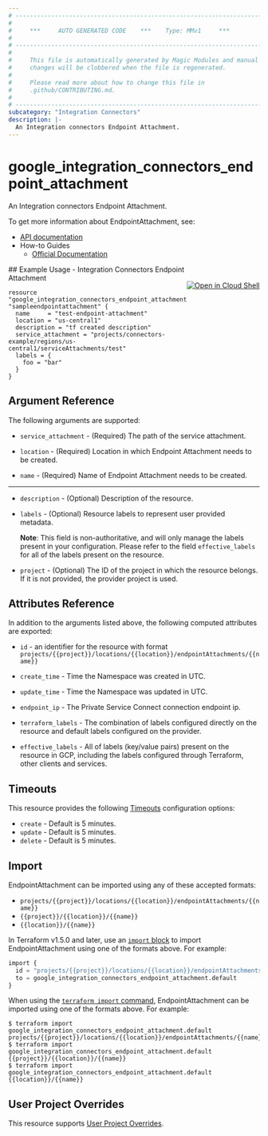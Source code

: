 ```yaml
---
# ----------------------------------------------------------------------------
#
#     ***     AUTO GENERATED CODE    ***    Type: MMv1     ***
#
# ----------------------------------------------------------------------------
#
#     This file is automatically generated by Magic Modules and manual
#     changes will be clobbered when the file is regenerated.
#
#     Please read more about how to change this file in
#     .github/CONTRIBUTING.md.
#
# ----------------------------------------------------------------------------
subcategory: "Integration Connectors"
description: |-
  An Integration connectors Endpoint Attachment.
---
```


# google_integration_connectors_endpoint_attachment

An Integration connectors Endpoint Attachment.


To get more information about EndpointAttachment, see:

* [API documentation](https://cloud.google.com/integration-connectors/docs/reference/rest/v1/projects.locations.endpointAttachments)
* How-to Guides
    * [Official Documentation](https://cloud.google.com/integration-connectors/docs/create-endpoint-attachment)

<div class = "oics-button" style="float: right; margin: 0 0 -15px">
  <a href="https://console.cloud.google.com/cloudshell/open?cloudshell_git_repo=https%3A%2F%2Fgithub.com%2Fterraform-google-modules%2Fdocs-examples.git&cloudshell_working_dir=integration_connectors_endpoint_attachment&cloudshell_image=gcr.io%2Fcloudshell-images%2Fcloudshell%3Alatest&open_in_editor=main.tf&cloudshell_print=.%2Fmotd&cloudshell_tutorial=.%2Ftutorial.md" target="_blank">
    <img alt="Open in Cloud Shell" src="//gstatic.com/cloudssh/images/open-btn.svg" style="max-height: 44px; margin: 32px auto; max-width: 100%;">
  </a>
</div>
## Example Usage - Integration Connectors Endpoint Attachment


```hcl
resource "google_integration_connectors_endpoint_attachment" "sampleendpointattachment" {
  name     = "test-endpoint-attachment"
  location = "us-central1"
  description = "tf created description"
  service_attachment = "projects/connectors-example/regions/us-central1/serviceAttachments/test"
  labels = {
    foo = "bar"
  }
}
```

## Argument Reference

The following arguments are supported:


* `service_attachment` -
  (Required)
  The path of the service attachment.

* `location` -
  (Required)
  Location in which Endpoint Attachment needs to be created.

* `name` -
  (Required)
  Name of Endpoint Attachment needs to be created.


- - -


* `description` -
  (Optional)
  Description of the resource.

* `labels` -
  (Optional)
  Resource labels to represent user provided metadata.

  **Note**: This field is non-authoritative, and will only manage the labels present in your configuration.
  Please refer to the field `effective_labels` for all of the labels present on the resource.

* `project` - (Optional) The ID of the project in which the resource belongs.
    If it is not provided, the provider project is used.


## Attributes Reference

In addition to the arguments listed above, the following computed attributes are exported:

* `id` - an identifier for the resource with format `projects/{{project}}/locations/{{location}}/endpointAttachments/{{name}}`

* `create_time` -
  Time the Namespace was created in UTC.

* `update_time` -
  Time the Namespace was updated in UTC.

* `endpoint_ip` -
  The Private Service Connect connection endpoint ip.

* `terraform_labels` -
  The combination of labels configured directly on the resource
   and default labels configured on the provider.

* `effective_labels` -
  All of labels (key/value pairs) present on the resource in GCP, including the labels configured through Terraform, other clients and services.


## Timeouts

This resource provides the following
[Timeouts](https://developer.hashicorp.com/terraform/plugin/sdkv2/resources/retries-and-customizable-timeouts) configuration options:

- `create` - Default is 5 minutes.
- `update` - Default is 5 minutes.
- `delete` - Default is 5 minutes.

## Import


EndpointAttachment can be imported using any of these accepted formats:

* `projects/{{project}}/locations/{{location}}/endpointAttachments/{{name}}`
* `{{project}}/{{location}}/{{name}}`
* `{{location}}/{{name}}`


In Terraform v1.5.0 and later, use an [`import` block](https://developer.hashicorp.com/terraform/language/import) to import EndpointAttachment using one of the formats above. For example:

```tf
import {
  id = "projects/{{project}}/locations/{{location}}/endpointAttachments/{{name}}"
  to = google_integration_connectors_endpoint_attachment.default
}
```

When using the [`terraform import` command](https://developer.hashicorp.com/terraform/cli/commands/import), EndpointAttachment can be imported using one of the formats above. For example:

```
$ terraform import google_integration_connectors_endpoint_attachment.default projects/{{project}}/locations/{{location}}/endpointAttachments/{{name}}
$ terraform import google_integration_connectors_endpoint_attachment.default {{project}}/{{location}}/{{name}}
$ terraform import google_integration_connectors_endpoint_attachment.default {{location}}/{{name}}
```

## User Project Overrides

This resource supports [User Project Overrides](https://registry.terraform.io/providers/hashicorp/google/latest/docs/guides/provider_reference#user_project_override).
